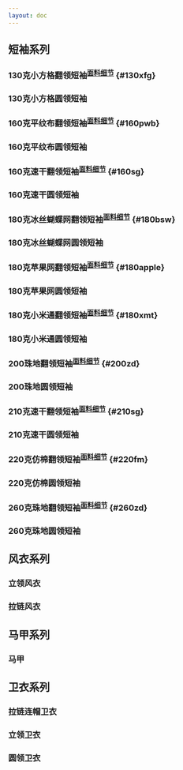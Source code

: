 ```yaml
---
layout: doc
---
```

## 短袖系列
<!-- 小方格 -->
### 130克小方格翻领短袖<sup>[面料细节](./fabric#130xfg)</sup>  {#130xfg}
<Swiper :imagePaths="xfgPolo" />

### 130克小方格圆领短袖
<Swiper :imagePaths="xfgTshirt" />

<!-- 平纹布 -->
### 160克平纹布翻领短袖<sup>[面料细节](./fabric#160pwb)</sup>  {#160pwb}
<Swiper :imagePaths="pwbPolo" />

### 160克平纹布圆领短袖
<Swiper :imagePaths="pwbTshirt" />

<!-- 160克速干 -->
### 160克速干翻领短袖<sup>[面料细节](./fabric#160sg)</sup>  {#160sg}
<Swiper :imagePaths="suGanPolo" />

### 160克速干圆领短袖
<Swiper :imagePaths="suGanTshirt" />

<!-- 冰丝蝴蝶网 -->
### 180克冰丝蝴蝶网翻领短袖<sup>[面料细节](./fabric#180bsw)</sup>  {#180bsw}
<Swiper :imagePaths="bswPolo" />

### 180克冰丝蝴蝶网圆领短袖
<Swiper :imagePaths="bswTshirt" />

<!-- 180苹果网 -->
### 180克苹果网翻领短袖<sup>[面料细节](./fabric#180apple)</sup>  {#180apple}
<Swiper :imagePaths="applePolo" />

### 180克苹果网圆领短袖
<Swiper :imagePaths="appleTshirt" />

<!-- 180克小米通 -->
### 180克小米通翻领短袖<sup>[面料细节](./fabric#180xmt)</sup>  {#180xmt}
<Swiper :imagePaths="xmtPolo" />

### 180克小米通圆领短袖
<Swiper :imagePaths="xmtTshirt" />

<!-- 200珠地 -->
### 200珠地翻领短袖<sup>[面料细节](./fabric#200zd)</sup>  {#200zd}
<Swiper :imagePaths="zdPolo" />

### 200珠地圆领短袖
<Swiper :imagePaths="zdPolo" />

<!-- 210克速干 -->
### 210克速干翻领短袖<sup>[面料细节](./fabric#210sg)</sup>  {#210sg}
<Swiper :imagePaths="SGPolo" />

### 210克速干圆领短袖
<Swiper :imagePaths="SGTshirt" />

<!-- 220克仿棉 -->
### 220克仿棉翻领短袖<sup>[面料细节](./fabric#220fm)</sup>  {#220fm}
<Swiper :imagePaths="fmPolo" />

### 220克仿棉圆领短袖
<Swiper :imagePaths="fmTshirt" />

<!-- 260克珠地 -->
### 260克珠地翻领短袖<sup>[面料细节](./fabric#260zd)</sup>  {#260zd}
<Swiper :imagePaths="ZDPolo" />

### 260克珠地圆领短袖
<Swiper :imagePaths="ZDTshirt" />

## 风衣系列

### 立领风衣
<Swiper :imagePaths="standupCollar" />

### 拉链风衣
<Swiper :imagePaths="zipperCollar" />

## 马甲系列

### 马甲
<Swiper :imagePaths="waistcoat" />

## 卫衣系列

### 拉链连帽卫衣

<Swiper :imagePaths="ZipperHoodSweater" />

### 立领卫衣

<Swiper :imagePaths="standupSweater" />

### 圆领卫衣

<Swiper :imagePaths="roundSweater" />

<script setup>
import products from '../components/data/PhysicalMap.js'
//小方格
const xfgPolo = products.xfgPolo
const xfgTshirt = products.xfgTshirt
//平纹布
const pwbPolo = products.pwbPolo
const pwbTshirt = products.pwbTshirt
//速干
const suGanPolo = products.suGanPolo
const suGanTshirt = products.suGanTshirt
//蝴蝶网
const bswPolo = products.bswPolo
const bswTshirt = products.bswTshirt
//180苹果网
const applePolo = products.applePolo
const appleTshirt = products.appleTshirt
//小米通
const xmtPolo = products.xmtPolo
const xmtTshirt = products.xmtTshirt
//200珠地
const zdPolo = products.zdPolo
const zdTshirt = products.zdTshirt
//210克速干
const SGPolo = products.SGPolo
const SGTshirt = products.SGTshirt
//220克仿棉
const fmPolo = products.fmPolo
const fmTshirt = products.fmTshirt
//260克珠地
const ZDPolo = products.ZDPolo
const ZDTshirt = products.ZDTshirt
//风衣
const standupCollar = products.standupCollar
const zipperCollar = products.zipperCollar
//马甲系列
const waistcoat = products.waistcoat
//卫衣
const ZipperHoodSweater = products.ZipperHoodSweater
const standupSweater = products.standupSweater
const roundSweater = products.roundSweater
</script>

